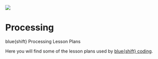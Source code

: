 <a href="http://blueshiftcoding.com"><img src="http://blueshiftcoding.com/wp-content/themes/blueshift/images/logo-animation175p.gif"></a>

# Processing
blue{shift} Processing Lesson Plans

Here you will find some of the lesson plans used by <a href="http://www.blueshiftcoding.com">blue{shift} coding<a>.
